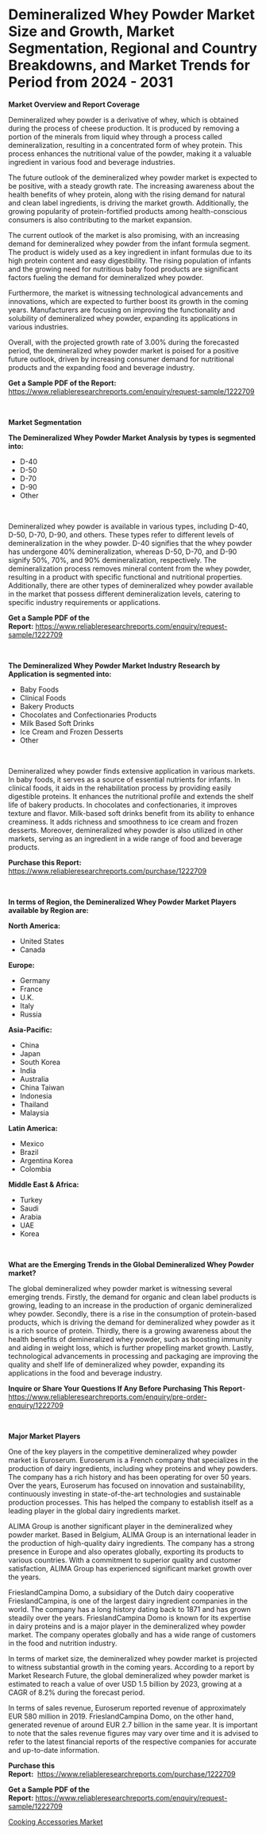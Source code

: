 <p><h1>Demineralized Whey Powder Market Size and Growth, Market Segmentation, Regional and Country Breakdowns, and Market Trends for Period from 2024 -  2031</h1></p><p><strong>Market Overview and Report Coverage</strong></p>
<p><p>Demineralized whey powder is a derivative of whey, which is obtained during the process of cheese production. It is produced by removing a portion of the minerals from liquid whey through a process called demineralization, resulting in a concentrated form of whey protein. This process enhances the nutritional value of the powder, making it a valuable ingredient in various food and beverage industries.</p><p>The future outlook of the demineralized whey powder market is expected to be positive, with a steady growth rate. The increasing awareness about the health benefits of whey protein, along with the rising demand for natural and clean label ingredients, is driving the market growth. Additionally, the growing popularity of protein-fortified products among health-conscious consumers is also contributing to the market expansion.</p><p>The current outlook of the market is also promising, with an increasing demand for demineralized whey powder from the infant formula segment. The product is widely used as a key ingredient in infant formulas due to its high protein content and easy digestibility. The rising population of infants and the growing need for nutritious baby food products are significant factors fueling the demand for demineralized whey powder.</p><p>Furthermore, the market is witnessing technological advancements and innovations, which are expected to further boost its growth in the coming years. Manufacturers are focusing on improving the functionality and solubility of demineralized whey powder, expanding its applications in various industries.</p><p>Overall, with the projected growth rate of 3.00% during the forecasted period, the demineralized whey powder market is poised for a positive future outlook, driven by increasing consumer demand for nutritional products and the expanding food and beverage industry.</p></p>
<p><strong>Get a Sample PDF of the Report:</strong> <a href="https://www.reliableresearchreports.com/enquiry/request-sample/1222709">https://www.reliableresearchreports.com/enquiry/request-sample/1222709</a></p>
<p>&nbsp;</p>
<p><strong>Market Segmentation</strong></p>
<p><strong>The Demineralized Whey Powder Market Analysis by types is segmented into:</strong></p>
<p><ul><li>D-40</li><li>D-50</li><li>D-70</li><li>D-90</li><li>Other</li></ul></p>
<p>&nbsp;</p>
<p><p>Demineralized whey powder is available in various types, including D-40, D-50, D-70, D-90, and others. These types refer to different levels of demineralization in the whey powder. D-40 signifies that the whey powder has undergone 40% demineralization, whereas D-50, D-70, and D-90 signify 50%, 70%, and 90% demineralization, respectively. The demineralization process removes mineral content from the whey powder, resulting in a product with specific functional and nutritional properties. Additionally, there are other types of demineralized whey powder available in the market that possess different demineralization levels, catering to specific industry requirements or applications.</p></p>
<p><strong>Get a Sample PDF of the Report:</strong>&nbsp;<a href="https://www.reliableresearchreports.com/enquiry/request-sample/1222709">https://www.reliableresearchreports.com/enquiry/request-sample/1222709</a></p>
<p>&nbsp;</p>
<p><strong>The Demineralized Whey Powder Market Industry Research by Application is segmented into:</strong></p>
<p><ul><li>Baby Foods</li><li>Clinical Foods</li><li>Bakery Products</li><li>Chocolates and Confectionaries Products</li><li>Milk Based Soft Drinks</li><li>Ice Cream and Frozen Desserts</li><li>Other</li></ul></p>
<p>&nbsp;</p>
<p><p>Demineralized whey powder finds extensive application in various markets. In baby foods, it serves as a source of essential nutrients for infants. In clinical foods, it aids in the rehabilitation process by providing easily digestible proteins. It enhances the nutritional profile and extends the shelf life of bakery products. In chocolates and confectionaries, it improves texture and flavor. Milk-based soft drinks benefit from its ability to enhance creaminess. It adds richness and smoothness to ice cream and frozen desserts. Moreover, demineralized whey powder is also utilized in other markets, serving as an ingredient in a wide range of food and beverage products.</p></p>
<p><strong>Purchase this Report:</strong>&nbsp; <a href="https://www.reliableresearchreports.com/purchase/1222709">https://www.reliableresearchreports.com/purchase/1222709</a></p>
<p>&nbsp;</p>
<p><strong>In terms of Region, the Demineralized Whey Powder Market Players available by Region are:</strong></p>
<p>
    <p> <strong> North America: </strong>
        <ul>
            <li>United States</li>
            <li>Canada</li>
        </ul>
        </p> 
    <p> <strong> Europe: </strong>
        <ul>
            <li>Germany</li>
            <li>France</li>
            <li>U.K.</li>
            <li>Italy</li>
            <li>Russia</li>
        </ul>
        </p> 
    <p> <strong> Asia-Pacific: </strong>
        <ul>
            <li>China</li>
            <li>Japan</li>
            <li>South Korea</li>
            <li>India</li>
            <li>Australia</li>
            <li>China Taiwan</li>
            <li>Indonesia</li>
            <li>Thailand</li>
            <li>Malaysia</li>
        </ul>
        </p> 
    <p> <strong> Latin America: </strong>
        <ul>
            <li>Mexico</li>
            <li>Brazil</li>
            <li>Argentina Korea</li>
            <li>Colombia</li>
        </ul>
        </p> 
    <p> <strong> Middle East & Africa: </strong>
        <ul>
            <li>Turkey</li>
            <li>Saudi</li>
            <li>Arabia</li>
            <li>UAE</li>
            <li>Korea</li>
        </ul>
    </p>
    </p>
<p>&nbsp;</p>
<p><strong>What are the Emerging Trends in the Global Demineralized Whey Powder market?</strong></p>
<p><p>The global demineralized whey powder market is witnessing several emerging trends. Firstly, the demand for organic and clean label products is growing, leading to an increase in the production of organic demineralized whey powder. Secondly, there is a rise in the consumption of protein-based products, which is driving the demand for demineralized whey powder as it is a rich source of protein. Thirdly, there is a growing awareness about the health benefits of demineralized whey powder, such as boosting immunity and aiding in weight loss, which is further propelling market growth. Lastly, technological advancements in processing and packaging are improving the quality and shelf life of demineralized whey powder, expanding its applications in the food and beverage industry.</p></p>
<p><strong>Inquire or Share Your Questions If Any Before Purchasing This Report</strong>- <a href="https://www.reliableresearchreports.com/enquiry/pre-order-enquiry/1222709">https://www.reliableresearchreports.com/enquiry/pre-order-enquiry/1222709</a></p>
<p>&nbsp;</p>
<p><strong>Major Market Players</strong></p>
<p><p>One of the key players in the competitive demineralized whey powder market is Euroserum. Euroserum is a French company that specializes in the production of dairy ingredients, including whey proteins and whey powders. The company has a rich history and has been operating for over 50 years. Over the years, Euroserum has focused on innovation and sustainability, continuously investing in state-of-the-art technologies and sustainable production processes. This has helped the company to establish itself as a leading player in the global dairy ingredients market.</p><p>ALIMA Group is another significant player in the demineralized whey powder market. Based in Belgium, ALIMA Group is an international leader in the production of high-quality dairy ingredients. The company has a strong presence in Europe and also operates globally, exporting its products to various countries. With a commitment to superior quality and customer satisfaction, ALIMA Group has experienced significant market growth over the years.</p><p>FrieslandCampina Domo, a subsidiary of the Dutch dairy cooperative FrieslandCampina, is one of the largest dairy ingredient companies in the world. The company has a long history dating back to 1871 and has grown steadily over the years. FrieslandCampina Domo is known for its expertise in dairy proteins and is a major player in the demineralized whey powder market. The company operates globally and has a wide range of customers in the food and nutrition industry.</p><p>In terms of market size, the demineralized whey powder market is projected to witness substantial growth in the coming years. According to a report by Market Research Future, the global demineralized whey powder market is estimated to reach a value of over USD 1.5 billion by 2023, growing at a CAGR of 8.2% during the forecast period.</p><p>In terms of sales revenue, Euroserum reported revenue of approximately EUR 580 million in 2019. FrieslandCampina Domo, on the other hand, generated revenue of around EUR 2.7 billion in the same year. It is important to note that the sales revenue figures may vary over time and it is advised to refer to the latest financial reports of the respective companies for accurate and up-to-date information.</p></p>
<p><strong>Purchase this Report:</strong>&nbsp;&nbsp;<a href="https://www.reliableresearchreports.com/purchase/1222709">https://www.reliableresearchreports.com/purchase/1222709</a></p>
<p></p>
<p><strong>Get a Sample PDF of the Report:</strong>&nbsp;<a href="https://www.reliableresearchreports.com/enquiry/request-sample/1222709">https://www.reliableresearchreports.com/enquiry/request-sample/1222709</a></p>
<p><p><a href="https://github.com/amonskiyk/Market-Research-Report-List-1/blob/main/cooking-accessories-market.md">Cooking Accessories Market</a></p></p>